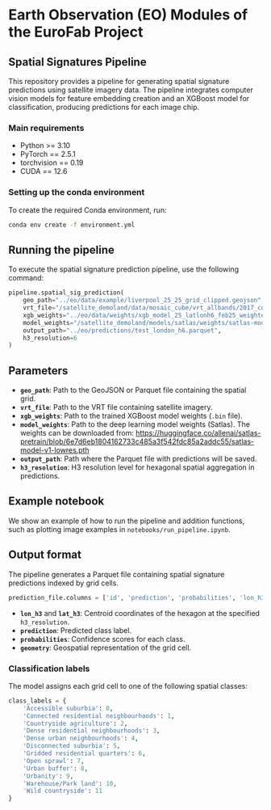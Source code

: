 # Earth Observation (EO) Modules of the EuroFab Project

## Spatial Signatures Pipeline

This repository provides a pipeline for generating spatial signature predictions using satellite imagery data. The pipeline integrates computer vision models for feature embedding creation and an XGBoost model for classification, producing predictions for each image chip.

### Main requirements
- Python >= 3.10
- PyTorch == 2.5.1
- torchvision == 0.19
- CUDA == 12.6

### Setting up the conda environment
To create the required Conda environment, run:
```bash
conda env create -f environment.yml
```

## Running the pipeline
To execute the spatial signature prediction pipeline, use the following command:

```python
pipeline.spatial_sig_prediction(
    geo_path="../eo/data/example/liverpool_25_25_grid_clipped.geojson",
    vrt_file="/satellite_demoland/data/mosaic_cube/vrt_allbands/2017_combined.vrt",
    xgb_weights="../eo/data/weights/xgb_model_25_latlonh6_feb25_weighted.bin",
    model_weights="/satellite_demoland/models/satlas/weights/satlas-model-v1-lowres.pth",
    output_path="../eo/predictions/test_london_h6.parquet",
    h3_resolution=6
)
```

## Parameters
- **`geo_path`**: Path to the GeoJSON or Parquet file containing the spatial grid.
- **`vrt_file`**: Path to the VRT file containing satellite imagery.
- **`xgb_weights`**: Path to the trained XGBoost model weights (`.bin` file).
- **`model_weights`**: Path to the deep learning model weights (Satlas). The weights can be downloaded from: https://huggingface.co/allenai/satlas-pretrain/blob/6e7d6eb1804162733c485a3f542fdc85a2addc55/satlas-model-v1-lowres.pth
- **`output_path`**: Path where the Parquet file with predictions will be saved. 
- **`h3_resolution`**: H3 resolution level for hexagonal spatial aggregation in predictions.


## Example notebook
We show an example of how to run the pipeline and addition functions, such as plotting image examples in `notebooks/run_pipeline.ipynb`.

## Output format
The pipeline generates a Parquet file containing spatial signature predictions indexed by grid cells.

```python
prediction_file.columns = ['id', 'prediction', 'probabilities', 'lon_h3', 'lat_h3', 'geometry']
```
- **`lon_h3`** and **`lat_h3`**: Centroid coordinates of the hexagon at the specified `h3_resolution`.
- **`prediction`**: Predicted class label.
- **`probabilities`**: Confidence scores for each class.
- **`geometry`**: Geospatial representation of the grid cell.

### Classification labels
The model assigns each grid cell to one of the following spatial classes:
```python
class_labels = {
    'Accessible suburbia': 0,
    'Connected residential neighbourhoods': 1,
    'Countryside agriculture': 2,
    'Dense residential neighbourhoods': 3,
    'Dense urban neighbourhoods': 4,
    'Disconnected suburbia': 5,
    'Gridded residential quarters': 6,
    'Open sprawl': 7,
    'Urban buffer': 8,
    'Urbanity': 9,
    'Warehouse/Park land': 10,
    'Wild countryside': 11
}
```

